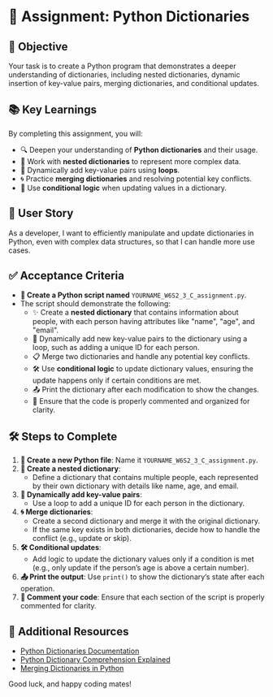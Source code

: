 # 🐍 **Assignment: Python Dictionaries**

## 🎯 **Objective**

Your task is to create a Python program that demonstrates a deeper understanding of dictionaries, including nested dictionaries, dynamic insertion of key-value pairs, merging dictionaries, and conditional updates.

## 📚 **Key Learnings**

By completing this assignment, you will:

- 🔍 Deepen your understanding of **Python dictionaries** and their usage.
- 🧵 Work with **nested dictionaries** to represent more complex data.
- 🔄 Dynamically add key-value pairs using **loops**.
- 🌀 Practice **merging dictionaries** and resolving potential key conflicts.
- 🚩 Use **conditional logic** when updating values in a dictionary.

## 👤 **User Story**

As a developer, I want to efficiently manipulate and update dictionaries in Python, even with complex data structures, so that I can handle more use cases.

## ✅ **Acceptance Criteria**

- **📝 Create a Python script named** `YOURNAME_W6S2_3_C_assignment.py`.
- The script should demonstrate the following:
  - ✨ Create a **nested dictionary** that contains information about people, with each person having attributes like "name", "age", and "email".
  - 🔄 Dynamically add new key-value pairs to the dictionary using a loop, such as adding a unique ID for each person.
  - 📋 Merge two dictionaries and handle any potential key conflicts.
  - 🛠️ Use **conditional logic** to update dictionary values, ensuring the update happens only if certain conditions are met.
  - 📤 Print the dictionary after each modification to show the changes.
  - 💬 Ensure that the code is properly commented and organized for clarity.

## 🛠️ **Steps to Complete**

1. **📁 Create a new Python file**: Name it `YOURNAME_W6S2_3_C_assignment.py`.
2. **👥 Create a nested dictionary**:
   - Define a dictionary that contains multiple people, each represented by their own dictionary with details like name, age, and email.
3. **🔄 Dynamically add key-value pairs**:
   - Use a loop to add a unique ID for each person in the dictionary.
4. **🌀 Merge dictionaries**:
   - Create a second dictionary and merge it with the original dictionary.
   - If the same key exists in both dictionaries, decide how to handle the conflict (e.g., update or skip).
5. **🛠️ Conditional updates**:
   - Add logic to update the dictionary values only if a condition is met (e.g., only update if the person’s age is above a certain number).
6. **📤 Print the output**: Use `print()` to show the dictionary’s state after each operation.
7. **💬 Comment your code**: Ensure that each section of the script is properly commented for clarity.

## 📎 **Additional Resources**

- [Python Dictionaries Documentation](https://docs.python.org/3/tutorial/datastructures.html#dictionaries)
- [Python Dictionary Comprehension Explained](https://www.programiz.com/python-programming/dictionary-comprehension)
- [Merging Dictionaries in Python](https://realpython.com/python-dicts/#merging-dictionaries)

Good luck, and happy coding mates!